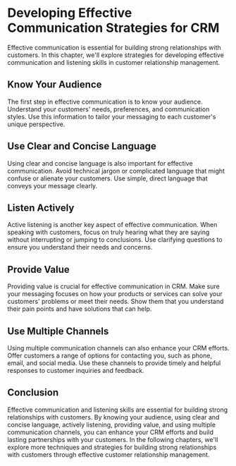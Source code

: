 # Developing Effective Communication Strategies for CRM

Effective communication is essential for building strong relationships with customers. In this chapter, we'll explore strategies for developing effective communication and listening skills in customer relationship management.

Know Your Audience
------------------

The first step in effective communication is to know your audience. Understand your customers' needs, preferences, and communication styles. Use this information to tailor your messaging to each customer's unique perspective.

Use Clear and Concise Language
------------------------------

Using clear and concise language is also important for effective communication. Avoid technical jargon or complicated language that might confuse or alienate your customers. Use simple, direct language that conveys your message clearly.

Listen Actively
---------------

Active listening is another key aspect of effective communication. When speaking with customers, focus on truly hearing what they are saying without interrupting or jumping to conclusions. Use clarifying questions to ensure you understand their needs and concerns.

Provide Value
-------------

Providing value is crucial for effective communication in CRM. Make sure your messaging focuses on how your products or services can solve your customers' problems or meet their needs. Show them that you understand their pain points and have solutions that can help.

Use Multiple Channels
---------------------

Using multiple communication channels can also enhance your CRM efforts. Offer customers a range of options for contacting you, such as phone, email, and social media. Use these channels to provide timely and helpful responses to customer inquiries and feedback.

Conclusion
----------

Effective communication and listening skills are essential for building strong relationships with customers. By knowing your audience, using clear and concise language, actively listening, providing value, and using multiple communication channels, you can enhance your CRM efforts and build lasting partnerships with your customers. In the following chapters, we'll explore more techniques and strategies for building strong relationships with customers through effective customer relationship management.


